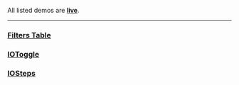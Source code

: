 All listed demos are **[live](https://webreflection.github.io/eyeo/)**.

- - -

### [Filters Table](./filters-table/)
### [IOToggle](./custom-elements/smoke/io-toggle.html)
### [IOSteps](./custom-elements/smoke/io-steps.html)
